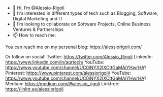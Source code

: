 - 👋 Hi, I’m @Alessio-Rigoli
- 👀 I’m interested in different types of tech such as Blogging, Software, Digital Marketing and IT
- 💞️ I’m looking to collaborate on Software Projects, Online Business Ventures & Partnerships
- 📫 How to reach me:

You can reach me on my personal blog: https://alessiorigoli.com/

Or follow on social!
Twitter: https://twitter.com/Alessio_Rigoli
LinkedIn: https://www.linkedin.com/in/agrtech/
YouTube: https://www.youtube.com/channel/UC0iNYX2IXCttGaMAiYHwrHA?
Pinterest: https://www.pinterest.com/alessiorigoli/
YouTube: https://www.youtube.com/channel/UC0iNYX2IXCttGaMAiYHwrHA?
Medium: https://medium.com/@alessio_rigoli
Linktree: https://linktr.ee/alessiorigoli

<!---
Alessio-Rigoli/Alessio-Rigoli is a ✨ special ✨ repository because its `README.md` (this file) appears on your GitHub profile.
You can click the Preview link to take a look at your changes.
--->
